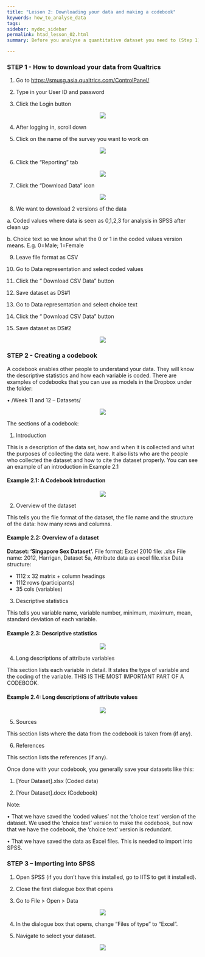```yaml
---
title: "Lesson 2: Downloading your data and making a codebook"
keywords: how_to_analyse_data
tags: 
sidebar: mydoc_sidebar
permalink: htad_lesson_02.html
summary: Before you analyse a quantitative dataset you need to (Step 1) download the data (generally from Qualtrics), (Step 2) make a codebook and then (Step 3) import your data into SPSS.

---
```


### STEP 1 - How to download your data from Qualtrics 

1) Go to https://smusg.asia.qualtrics.com/ControlPanel/

2) Type in your User ID and password

3) Click the Login button

<div style="text-align:center"><img src ="images/htad_lesson_02_image_01.png" style="max-width:60%;" /></div>

4) After logging in, scroll down 

5) Click on the name of the survey you want to work on

<div style="text-align:center"><img src ="images/htad_lesson_02_image_02.png" style="max-width:60%;" /></div>

6)  Click the “Reporting” tab

<div style="text-align:center"><img src ="images/htad_lesson_02_image_03.png" style="max-width:60%;" /></div>

7)  Click the “Download Data” icon
 
<div style="text-align:center"><img src ="images/htad_lesson_02_image_04.png" style="max-width:60%;" /></div>

8)  We want to download 2 versions of the data

a.  Coded values where data is seen as 0,1,2,3 for analysis in SPSS after clean up

b.  Choice text so we know what the 0 or 1 in the coded values version means. E.g. 0=Male; 1=Female

9)  Leave file format as CSV

10) Go to Data representation and select coded values

11) Click the “ Download CSV Data” button

12) Save dataset as DS#1

13) Go to Data representation and select choice text

14) Click the “ Download CSV Data” button

15) Save dataset as DS#2

<div style="text-align:center"><img src ="images/htad_lesson_02_image_05.png" style="max-width:60%;" /></div>


### STEP 2 - Creating a codebook
A codebook enables other people to understand your data. They will know the descriptive statistics and how each variable is coded.
There are examples of codebooks that you can use as models in the Dropbox under the folder:

• /Week 11 and 12 – Datasets/

<div style="text-align:center"><img src ="images/htad_lesson_02_image_06.png" style="max-width:60%;" /></div>

  
The sections of a codebook:

1)  Introduction

This is a description of the data set, how and when it is collected and what the purposes of collecting the data were. It also lists who are the people who collected the dataset and how to cite the dataset properly. You can see an example of an introduction in Example 2.1

#### Example 2.1: A Codebook Introduction
 
<div style="text-align:center"><img src ="images/htad_lesson_02_image_07.png" style="max-width:60%;" /></div>

2)  Overview of the dataset

This tells you the file format of the dataset, the file name and the structure of the data: how many rows and columns.

#### Example 2.2: Overview of a dataset

**Dataset: ‘Singapore Sex Dataset’.**
File format: Excel 2010 file: .xlsx
File name: 2012, Harrigan, Dataset 5a, Attribute data as excel file.xlsx
Data structure: 
 * 1112 x 32 matrix + column headings
 * 1112 rows (participants)
 * 35 cols (variables)

3)  Descriptive statistics

This tells you variable name, variable number, minimum, maximum, mean, standard deviation of each variable.

#### Example 2.3: Descriptive statistics

<div style="text-align:center"><img src ="images/htad_lesson_02_image_08.png" style="max-width:60%;" /></div>

4)  Long descriptions of attribute variables

This section lists each variable in detail. It states the type of variable and the coding of the variable. THIS IS THE MOST IMPORTANT PART OF A CODEBOOK.

#### Example 2.4: Long descriptions of attribute values

<div style="text-align:center"><img src ="images/htad_lesson_02_image_09.png" style="max-width:60%;" /></div>

5)  Sources

This section lists where the data from the codebook is taken from (if any).

6)  References

This section lists the references (if any).

Once done with your codebook, you generally save your datasets like this: 

1)  [Your Dataset].xlsx (Coded data)

2)  [Your Dataset].docx (Codebook)

Note:

• That we have saved the ‘coded values’ not the ‘choice text’ version of the dataset. We used the ‘choice text’ version to make the codebook, but now that we have the codebook, the ‘choice text’ version is redundant.

• That we have saved the data as Excel files. This is needed to import into SPSS.

### STEP 3 – Importing into SPSS

1)  Open SPSS (if you don’t have this installed, go to IITS to get it installed).

2)  Close the first dialogue box that opens

3)  Go to File > Open > Data 

<div style="text-align:center"><img src ="images/htad_lesson_02_image_10.png" style="max-width:60%;" /></div>
 
4)  In the dialogue box that opens, change “Files of type” to “Excel”.

5)  Navigate to select your dataset.
 
<div style="text-align:center"><img src ="images/htad_lesson_02_image_11.png" style="max-width:60%;" /></div>